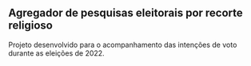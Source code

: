 ## Agregador de pesquisas eleitorais por recorte religioso

Projeto desenvolvido para o acompanhamento das intenções de voto durante as eleições de 2022.
